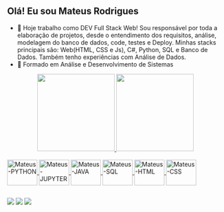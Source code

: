 ## Olá! Eu sou Mateus Rodrigues

- 🔭 Hoje trabalho como DEV Full Stack Web! Sou responsável por toda a elaboração de projetos, desde o entendimento dos requisitos, análise, modelagem do banco de dados, code, testes e Deploy. Minhas stacks principais são: Web(HTML, CSS e Js), C#, Python, SQL e Banco de Dados. Também tenho experiências com Análise de Dados.
- 🌱 Formado em Análise e Desenvolvimento de Sistemas

<div align="center">
  <a href="https://github.com/mrodriguesweb">
  <img height="180em" src="https://github-readme-stats.vercel.app/api?username=mrodriguesweb&show_icons=true&theme=dark&include_all_commits=true&count_private=true"/>
  <img height="180em" src="https://github-readme-stats.vercel.app/api/top-langs/?username=mrodriguesweb&layout=compact&langs_count=7&theme=dark"/>
</div>

</div>
<div style="display: inline_block"><br>
  <img align="center" alt="Mateus-PYTHON" height="60" width="70" src="https://cdn.jsdelivr.net/gh/devicons/devicon/icons/python/python-original-wordmark.svg">
  <img align="center" alt="Mateus-JUPYTER" height="60" width="70" src="https://cdn.jsdelivr.net/gh/devicons/devicon/icons/jupyter/jupyter-original-wordmark.svg">
  <img align="center" alt="Mateus-JAVA" height="60" width="70" src="https://cdn.jsdelivr.net/gh/devicons/devicon/icons/java/java-original.svg">
  <img align="center" alt="Mateus-SQL" height="60" width="70" src="https://cdn.jsdelivr.net/gh/devicons/devicon/icons/mysql/mysql-original-wordmark.svg">
  <img align="center" alt="Mateus-HTML" height="60" width="70" src="https://cdn.jsdelivr.net/gh/devicons/devicon/icons/html5/html5-original-wordmark.svg">
  <img align="center" alt="Mateus-CSS" height="60" width="70" src="https://cdn.jsdelivr.net/gh/devicons/devicon/icons/css3/css3-original.svg">
</div>

 ##
 
<div> 
  <a href="https://www.linkedin.com/in/mateus-rodrigues-b15a9319b/" target="_blank"><img src="https://img.shields.io/badge/LinkedIn-0077B5?style=for-the-badge&logo=linkedin&logoColor=white"></a>
  <a href="https://instagram.com/mateussrodriguess21" target="_blank"><img src="https://img.shields.io/badge/-Instagram-%23E4405F?style=for-the-badge&logo=instagram&logoColor=white" target="_blank"></a>
  <a href = "mailto:mrodrigues.2117@gmail.com"><img src="https://img.shields.io/badge/-Gmail-%23333?style=for-the-badge&logo=gmail&logoColor=white" target="_blank"></a>
</div>
